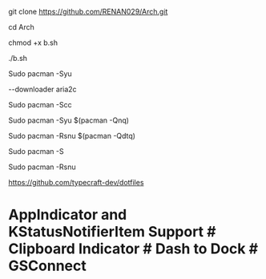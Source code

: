 git clone https://github.com/RENAN029/Arch.git

cd Arch

chmod +x b.sh

./b.sh

Sudo pacman -Syu 

--downloader aria2c

Sudo pacman -Scc

Sudo pacman -Syu $(pacman -Qnq) 

Sudo pacman -Rsnu $(pacman -Qdtq)

Sudo pacman -S 

Sudo pacman -Rsnu

https://github.com/typecraft-dev/dotfiles 

# AppIndicator and KStatusNotifierItem Support # Clipboard Indicator # Dash to Dock # GSConnect
